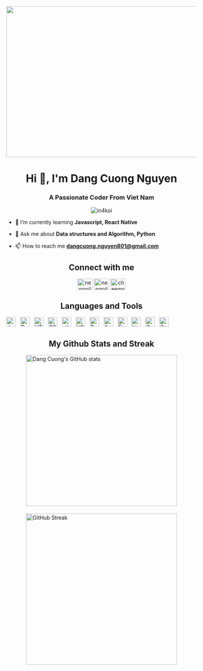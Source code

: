 <img src = "https://images4.alphacoders.com/936/936378.jpg" width="1000" height="400"/>


<h1 align="center">Hi 👋, I'm Dang Cuong Nguyen</h1>
<h3 align="center">A Passionate Coder From Viet Nam</h3>
<p align="center"> <img src="https://komarev.com/ghpvc/?username=in4koi&label=Profile%20views&color=0e75b6&style=flat" alt="in4koi" /> </p>


- 🌱 I’m currently learning **Javascript, React Native**

- 💬 Ask me about **Data structures and Algorithm, Python**

- 📫 How to reach me **dangcuong.nguyen801@gmail.com**



<h2 align="center">Connect with me</h2>
<p align="center">
<a href="https://fb.com/nengoilacuong" target="blank"><img align="center" src="https://raw.githubusercontent.com/rahuldkjain/github-profile-readme-generator/master/src/images/icons/Social/facebook.svg" alt="nengoilacuong" height="30" width="40" /></a>
<a href="https://instagram.com/nengoilacuong" target="blank"><img align="center" src="https://raw.githubusercontent.com/rahuldkjain/github-profile-readme-generator/master/src/images/icons/Social/instagram.svg" alt="nengoilacuong" height="30" width="40" /></a>
<a href="https://www.leetcode.com/cheems_coder" target="blank"><img align="center" src="https://raw.githubusercontent.com/rahuldkjain/github-profile-readme-generator/master/src/images/icons/Social/leet-code.svg" alt="cheems_coder" height="30" width="40" /></a>
</p>



<h2 align="Center">Languages and Tools</h2>
<span><img src="https://img.shields.io/badge/JavaScript-F7DF1E?logo=javascript&logoColor=black&style=for-the-badge" alt="JavaScript logo" title="JavaScript" height="25" /></span>
&nbsp;
<span><img src="https://img.shields.io/badge/React-61DAFB?logo=react&logoColor=black&style=for-the-badge" alt="ReactJS logo" title="ReactJS" height="25" /></span>
&nbsp;
<span><img src="https://img.shields.io/badge/HTML5-E34F26?logo=html5&logoColor=white&style=for-the-badge" alt="HTML5 logo" title="HTML5" height="25" /></span>
&nbsp;
<span><img src="https://img.shields.io/badge/CSS-239120?logo=css3&logoColor=white&style=for-the-badge" alt="CSS3 logo" title="CSS3" height="25" /></span>
&nbsp;
<span><img src="https://img.shields.io/badge/Git-F05032?logo=git&logoColor=white&style=for-the-badge" alt="git logo" title="git" height="25" /></span>
&nbsp;
<span><img src="https://img.shields.io/badge/Visual_Studio_Code-007ACC?logo=visual%20studio%20code&logoColor=white&style=for-the-badge" alt="VS logo" title="VS Code" height="25" /></span>
&nbsp;
<span><img src="https://img.shields.io/badge/Python-3776AB?logo=python&logoColor=white&style=for-the-badge" alt="Python logo" title="Python" height="25" /></span>
&nbsp;
<span><img src="https://img.shields.io/badge/Arduino-00979D?logo=arduino&logoColor=white&style=for-the-badge" alt="Arduino logo" title="Arduino" height="25" /></span>
&nbsp;
<span><img src="https://img.shields.io/badge/Figma-F24E1E?logo=figma&logoColor=white&style=for-the-badge" alt="Figma logo" title="Figma" height="25" /></span>
&nbsp;
<span><img src="https://img.shields.io/badge/Linux-FCC624?logo=linux&logoColor=black&style=for-the-badge" alt="Linux  logo" title="Linux" height="25" /></span>
&nbsp;
<span><img src="https://img.shields.io/badge/C-00599C?logo=c&logoColor=white&style=for-the-badge" alt="C logo" title="C" height="25" /></span>
&nbsp;
<span><img src="https://img.shields.io/badge/C++-00599C?logo=c%2B%2B&logoColor=white&style=for-the-badge" alt="C++ logo" title="C++" height="25" /></span>
&nbsp;

<h2 align="center">My Github Stats and Streak</h2>



<div style="display: flex; justify-content: center; align-items: center; flex-direction: column; align-items: center;">
  <img src="https://github-readme-stats.vercel.app/api?username=dn-cuong&show_icons=true&theme=dracula&card_width=100" alt="Dang Cuong's GitHub stats" style="margin-bottom: 10px;" width = 400>
  <a href="https://git.io/streak-stats"><img src="https://github-readme-streak-stats.herokuapp.com/?user=dn-cuong&theme=dracula&card_width=437" alt="GitHub Streak" style="margin-top: 10px;" width = 400></a>
</div>



